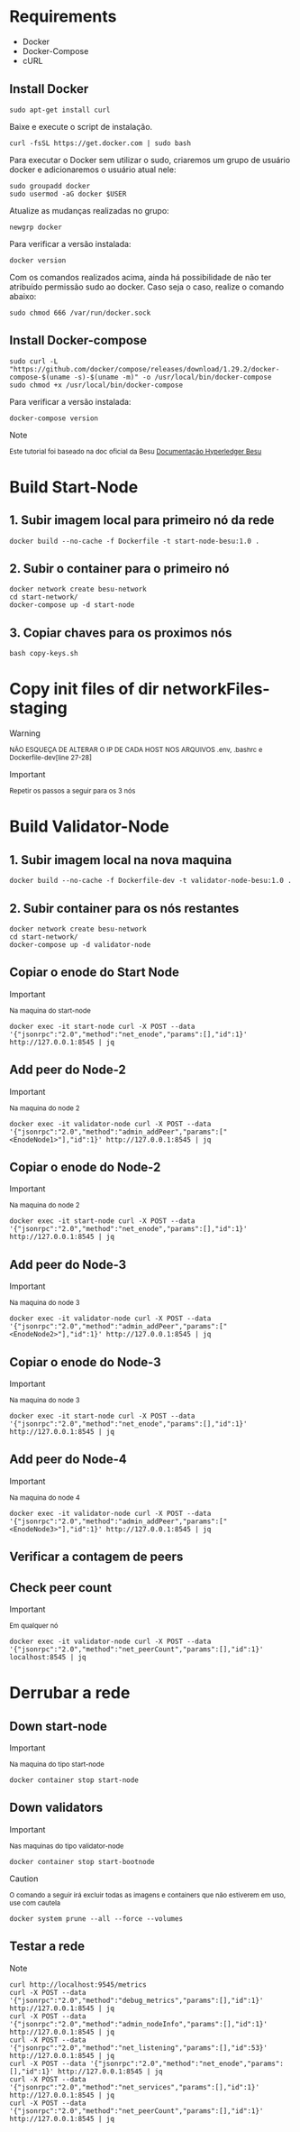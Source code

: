 # Requirements
- Docker
- Docker-Compose
- cURL

## Install Docker
``` 
sudo apt-get install curl
```
Baixe e execute o script de instalação.

```
curl -fsSL https://get.docker.com | sudo bash
```
Para executar o Docker sem utilizar o sudo, criaremos um grupo de usuário docker e adicionaremos o usuário atual nele:
```
sudo groupadd docker
sudo usermod -aG docker $USER
```
Atualize as mudanças realizadas no grupo:
```
newgrp docker
```
Para verificar a versão instalada:
```
docker version
```
Com os comandos realizados acima, ainda há possibilidade de não ter atribuído permissão sudo ao docker. Caso seja o caso, realize o comando abaixo:
```
sudo chmod 666 /var/run/docker.sock
```

## Install Docker-compose
```
sudo curl -L "https://github.com/docker/compose/releases/download/1.29.2/docker-compose-$(uname -s)-$(uname -m)" -o /usr/local/bin/docker-compose
sudo chmod +x /usr/local/bin/docker-compose
```
Para verificar a versão instalada:
```
docker-compose version
```
> [!NOTE]
> <sup>Este tutorial foi baseado na doc oficial da Besu [Documentação Hyperledger Besu](https://besu.hyperledger.org/private-networks/tutorials/permissioning)</sup>

# Build Start-Node
## 1. Subir imagem local para primeiro nó da rede
```
docker build --no-cache -f Dockerfile -t start-node-besu:1.0 .
```
## 2. Subir o container para o primeiro nó
```
docker network create besu-network
cd start-network/
docker-compose up -d start-node
```
## 3. Copiar chaves para os proximos nós 
```
bash copy-keys.sh
```
# Copy init files of dir networkFiles-staging 
> [!WARNING]
> <sup>NÃO ESQUEÇA DE ALTERAR O IP DE CADA HOST NOS ARQUIVOS .env, .bashrc e Dockerfile-dev[line 27-28]</sup>

> [!IMPORTANT]
> <sup>Repetir os passos a seguir para os 3 nós</sup>
# Build Validator-Node

## 1. Subir imagem local na nova maquina
```
docker build --no-cache -f Dockerfile-dev -t validator-node-besu:1.0 .
```
## 2. Subir container para os nós restantes
```
docker network create besu-network
cd start-network/
docker-compose up -d validator-node
```
## Copiar o enode do Start Node 
> [!IMPORTANT]
> <sup>Na maquina do start-node</sup>
```
docker exec -it start-node curl -X POST --data '{"jsonrpc":"2.0","method":"net_enode","params":[],"id":1}' http://127.0.0.1:8545 | jq  
```
## Add peer do Node-2 
> [!IMPORTANT]
> <sup>Na maquina do node 2</sup>
```
docker exec -it validator-node curl -X POST --data '{"jsonrpc":"2.0","method":"admin_addPeer","params":["<EnodeNode1>"],"id":1}' http://127.0.0.1:8545 | jq 
```
## Copiar o enode do Node-2 
> [!IMPORTANT]
> <sup>Na maquina do node 2</sup>
```
docker exec -it start-node curl -X POST --data '{"jsonrpc":"2.0","method":"net_enode","params":[],"id":1}' http://127.0.0.1:8545 | jq  
```
## Add peer do Node-3
> [!IMPORTANT]
> <sup>Na maquina do node 3</sup>
```
docker exec -it validator-node curl -X POST --data '{"jsonrpc":"2.0","method":"admin_addPeer","params":["<EnodeNode2>"],"id":1}' http://127.0.0.1:8545 | jq 
```
## Copiar o enode do Node-3
> [!IMPORTANT]
> <sup>Na maquina do node 3</sup>
```
docker exec -it start-node curl -X POST --data '{"jsonrpc":"2.0","method":"net_enode","params":[],"id":1}' http://127.0.0.1:8545 | jq
```
## Add peer do Node-4
> [!IMPORTANT]
> <sup>Na maquina do node 4</sup>
```
docker exec -it validator-node curl -X POST --data '{"jsonrpc":"2.0","method":"admin_addPeer","params":["<EnodeNode3>"],"id":1}' http://127.0.0.1:8545 | jq 
```
## Verificar a contagem de peers
## Check peer count
> [!IMPORTANT]
> <sup>Em qualquer nó</sup>
```
docker exec -it validator-node curl -X POST --data '{"jsonrpc":"2.0","method":"net_peerCount","params":[],"id":1}' localhost:8545 | jq 
```
# Derrubar a rede 
## Down start-node
> [!IMPORTANT]
> <sup>Na maquina do tipo start-node</sup>
```
docker container stop start-node
```
## Down validators
> [!IMPORTANT]
> <sup>Nas maquinas do tipo validator-node</sup>
```
docker container stop start-bootnode
```
> [!CAUTION]
> <sup>O comando a seguir irá excluir todas as imagens e containers que não estiverem em uso, use com cautela</sup>
```
docker system prune --all --force --volumes
```
## Testar a rede 

> [!NOTE]
> <sup>
```
curl http://localhost:9545/metrics 
curl -X POST --data '{"jsonrpc":"2.0","method":"debug_metrics","params":[],"id":1}' http://127.0.0.1:8545 | jq
curl -X POST --data '{"jsonrpc":"2.0","method":"admin_nodeInfo","params":[],"id":1}' http://127.0.0.1:8545 | jq
curl -X POST --data '{"jsonrpc":"2.0","method":"net_listening","params":[],"id":53}' http://127.0.0.1:8545 | jq
curl -X POST --data '{"jsonrpc":"2.0","method":"net_enode","params":[],"id":1}' http://127.0.0.1:8545 | jq
curl -X POST --data '{"jsonrpc":"2.0","method":"net_services","params":[],"id":1}' http://127.0.0.1:8545 | jq
curl -X POST --data '{"jsonrpc":"2.0","method":"net_peerCount","params":[],"id":1}' http://127.0.0.1:8545 | jq
```
</sup>
